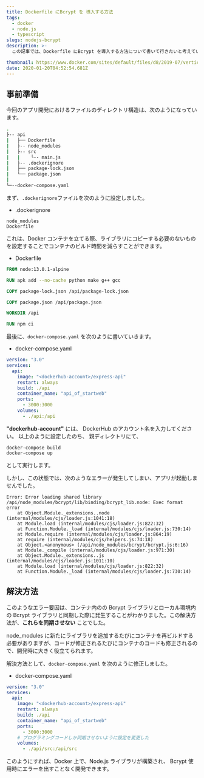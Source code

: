 ```yaml
---
title: Dockerfile にBcrypt を 導入する方法
tags:
  - docker
  - node.js
  - typescript
slugs: nodejs-bcrypt
description: >-
  この記事では、Dockerfile にBcrypt を導入する方法について書いて行きたいと考えています。Docker 環境下でBcrypt を使用した時、エラーが発生してしまい、開発が進まなかったことがありました。今回は、その解決法について書いて行きたいと考えて、この記事を書きました。

thumbnail: https://www.docker.com/sites/default/files/d8/2019-07/vertical-logo-monochromatic.png
date: 2020-01-20T04:52:54.681Z
---
```


## 事前準備
今回のアプリ開発におけるファイルのディレクトリ構造は、次のようになっています。

```bash
.
├-- api
|   ├── Dockerfile
|   ├-- node_modules
|   ├-- src
|   |    └-- main.js 
|   ├-- .dockerignore
|   ├── package-lock.json
|   └── package.json
|
└─--docker-compose.yaml
```

まず、`.dockerignore`ファイルを次のように設定しました。

- .dockerignore
```
node_modules
Dockerfile
```

これは、Docker コンテナを立てる際、ライブラリにコピーする必要のないものを設定することでコンテナのビルド時間を減らすことができます。

- Dockerfile
```Dockerfile
FROM node:13.0.1-alpine 

RUN apk add --no-cache python make g++ gcc 

COPY package-lock.json /api/package-lock.json

COPY package.json /api/package.json

WORKDIR /api

RUN npm ci
```

最後に、`docker-compose.yaml` を次のように書いていきます。

- docker-compose.yaml
```yaml
version: "3.0"
services:
  api:
    image: "<dockerhub-account>/express-api"
    restart: always
    build: ./api
    container_name: "api_of_startweb"
    ports:
      - 3000:3000
    volumes: 
      - ./api:/api
```
**"dockerhub-account"** には、 DockerHub のアカウント名を入力してください。 
以上のように設定したのち、 親ディレクトリにて、

```
docker-compose build
docker-compose up
```

として実行します。


しかし、この状態では、次のようなエラーが発生してしまい、アプリが起動しませんでした。


```
Error: Error loading shared library /api/node_modules/bcrypt/lib/binding/bcrypt_lib.node: Exec format error
    at Object.Module._extensions..node (internal/modules/cjs/loader.js:1041:18)
    at Module.load (internal/modules/cjs/loader.js:822:32)
    at Function.Module._load (internal/modules/cjs/loader.js:730:14)
    at Module.require (internal/modules/cjs/loader.js:864:19)
    at require (internal/modules/cjs/helpers.js:74:18)
    at Object.<anonymous> (/api/node_modules/bcrypt/bcrypt.js:6:16)
    at Module._compile (internal/modules/cjs/loader.js:971:30)
    at Object.Module._extensions..js (internal/modules/cjs/loader.js:1011:10)
    at Module.load (internal/modules/cjs/loader.js:822:32)
    at Function.Module._load (internal/modules/cjs/loader.js:730:14)
```

## 解決方法

このようなエラー要因は、コンテナ内のの Bcrypt ライブラリとローカル環境内の Bcrypt ライブラリと同期した際に発生することがわかりました。この解決方法が、**これらを同期させない** ことでした。

node_modules に新たにライブラリを追加するたびにコンテナを再ビルドする必要がありますが、コードが修正されるたびにコンテナのコードも修正されるので、開発時に大きく役立てられます。

解決方法として、`docker-compose.yaml` を次のように修正しました。

- docker-compose.yaml
```yaml
version: "3.0"
services:
  api:
    image: "<dockerhub-account>/express-api"
    restart: always
    build: ./api
    container_name: "api_of_startweb"
    ports:
      - 3000:3000
    # プログラミングコードしか同期させないように設定を変更した
    volumes:
      - ./api/src:/api/src 
```

このようにすれば、Docker 上で、Node.js ライブラリが構築され、 Bcrypt 使用時にエラーを出すことなく開発できます。
